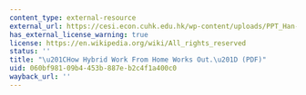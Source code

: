```yaml
---
content_type: external-resource
external_url: https://cesi.econ.cuhk.edu.hk/wp-content/uploads/PPT_Han-Ruobing_How-Hybrid-Work-From-Home-Works-Out.pdf
has_external_license_warning: true
license: https://en.wikipedia.org/wiki/All_rights_reserved
status: ''
title: "\u201CHow Hybrid Work From Home Works Out.\u201D (PDF)"
uid: 060bf981-09b4-453b-887e-b2c4f1a400c0
wayback_url: ''
---
```

